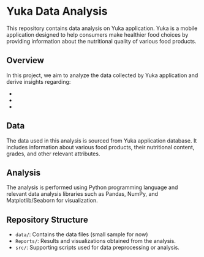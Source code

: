 # Yuka Data Analysis

This repository contains data analysis on Yuka application. 
Yuka is a mobile application designed to help consumers make healthier food choices by providing information about the nutritional quality of various food products.

## Overview

In this project, we aim to analyze the data collected by Yuka application and derive insights regarding:

- 
- 
- 


## Data

The data used in this analysis is sourced from Yuka application database.
It includes information about various food products, their nutritional content, grades, and other relevant attributes.

## Analysis

The analysis is performed using Python programming language and relevant data analysis libraries such as Pandas, NumPy, and Matplotlib/Seaborn for visualization.


## Repository Structure

- `data/`: Contains the data files (small sample for now) 
- `Reports/`: Results and visualizations obtained from the analysis.
- `src/`: Supporting scripts used for data preprocessing or analysis.




